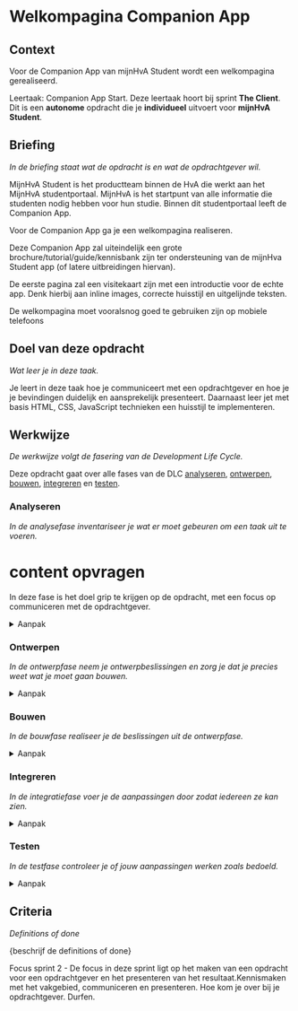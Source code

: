 # Welkompagina Companion App

## Context
Voor de Companion App van mijnHvA Student wordt een welkompagina gerealiseerd.

Leertaak: Companion App Start. Deze leertaak hoort bij sprint **The Client**. Dit is een **autonome** opdracht die je **individueel** uitvoert voor **mijnHvA Student**.

## Briefing
*In de briefing staat wat de opdracht is en wat de opdrachtgever wil.*

MijnHvA Student is het productteam binnen de HvA die werkt aan het MijnHvA studentportaal. MijnHvA is het startpunt van alle informatie die studenten nodig hebben voor  hun studie. Binnen dit studentportaal leeft de Companion App.

Voor de Companion App ga je een welkompagina realiseren.

Deze Companion App zal uiteindelijk een grote brochure/tutorial/guide/kennisbank zijn ter ondersteuning van de mijnHva Student app (of latere uitbreidingen hiervan).  

De eerste pagina zal een visitekaart zijn met een introductie voor de echte app. Denk hierbij aan inline images, correcte huisstijl en uitgelijnde teksten.

De welkompagina moet vooralsnog goed te gebruiken zijn op mobiele telefoons
 

## Doel van deze opdracht
*Wat leer je in deze taak.*

Je leert in deze taak hoe je communiceert met een opdrachtgever en hoe je je bevindingen duidelijk en aansprekelijk presenteert. 
Daarnaast leer jet met basis HTML, CSS, JavaScript technieken een huisstijl te implementeren.

## Werkwijze
*De werkwijze volgt de fasering van de Development Life Cycle.*

Deze opdracht gaat over alle fases van de DLC [analyseren](#analyseren), [ontwerpen](#ontwerpen), [bouwen](#bouwen), [integreren](#integreren) en [testen](#testen).

### Analyseren
*In de analysefase inventariseer je wat er moet gebeuren om een taak uit te voeren.*
# content opvragen

In deze fase is het doel grip te krijgen op de opdracht, met een focus op communiceren met de opdrachtgever.

<details>
<summary>Aanpak</summary>

1. Schrijf een debrief
2. Inventariseer bestaande informatie (bijvoorbeeld de content voor de welkompagina)
3. Maak een todo lijst
4. Bestudeer de bestaande huisstijl

#### Materiaal

- [Resource](https://example.com)
- [Resource](https://example.com)
- [Resource](https://example.com)

</details>

### Ontwerpen
*In de ontwerpfase neem je ontwerpbeslissingen en zorg je dat je precies weet wat je moet gaan bouwen.*

<details>
<summary>Aanpak</summary>

1. {geef de stappen}
2. {die in deze fase}
3. {doorlopen worden}

#### Materiaal

- [Resource](https://example.com)
- [Resource](https://example.com)
- [Resource](https://example.com)

</details>

### Bouwen
*In de bouwfase realiseer je de beslissingen uit de ontwerpfase.*

<details>
<summary>Aanpak</summary>

1. {geef de stappen}
2. {die in deze fase}
3. {doorlopen worden}

#### Materiaal

- [Resource](https://example.com)
- [Resource](https://example.com)
- [Resource](https://example.com)

</details>

### Integreren
*In de integratiefase voer je de aanpassingen door zodat iedereen ze kan zien.*

<details>
<summary>Aanpak</summary>

1. {geef de stappen}
2. {die in deze fase}
3. {doorlopen worden}

#### Materiaal

- [Resource](https://example.com)
- [Resource](https://example.com)
- [Resource](https://example.com)

</details>

### Testen
*In de testfase controleer je of jouw aanpassingen werken zoals bedoeld.*

<details>
<summary>Aanpak</summary>

1. {geef de stappen}
2. {die in deze fase}
3. {doorlopen worden}

#### Materiaal

- [Resource](https://example.com)
- [Resource](https://example.com)
- [Resource](https://example.com)

</details>

## Criteria
*Definitions of done*

{beschrijf de definitions of done}

Focus sprint 2 - De focus in deze sprint ligt op het maken van een opdracht voor een opdrachtgever en het presenteren van het resultaat.Kennismaken met het vakgebied, communiceren en presenteren. Hoe kom je over bij je opdrachtgever. Durfen.

